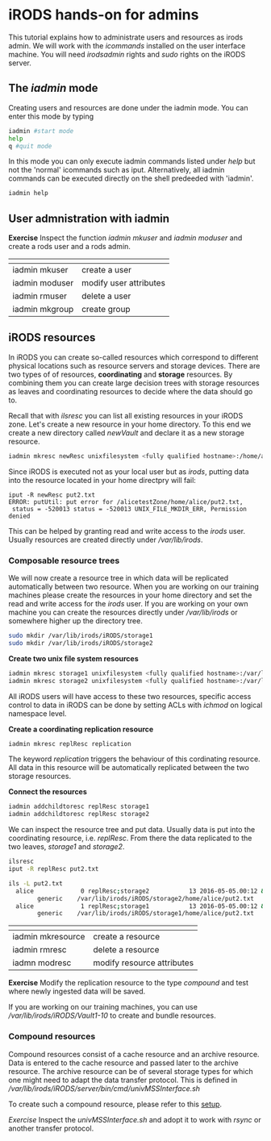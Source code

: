 # iRODS hands-on for admins
This tutorial explains how to administrate users and resources as irods admin.
We will work with the *icommands* installed on the user interface machine. You will need *irodsadmin* rights and *sudo* rights on the iRODS server.

## The *iadmin* mode
Creating users and resources are done under the iadmin mode. You can enter this mode by typing
```sh
iadmin #start mode
help
q #quit mode
```
In this mode you can only execute iadmin commands listed under *help* but not the 'normal' icommands such as iput.
Alternatively, all iadmin commands can be executed directly on the shell predeeded with 'iadmin'.

```sh
iadmin help
```

## User admnistration with iadmin

**Exercise** Inspect the function *iadmin mkuser* and *iadmin moduser* and create a rods user and a rods admin.

[]()  | []()
------|------
iadmin mkuser      | create a user
iadmin moduser     | modify user attributes
iadmin rmuser      | delete a user
iadmin mkgroup     | create group

## iRODS resources
In iRODS you can create so-called resources which correspond to different physical locations such as resource servers and storage devices.
There are two types of of resources, **coordinating** and **storage** resources. By combining them you can create large decision trees with storage resources as leaves and coordinating resources to decide where the data should go to.

Recall that with *ilsresc* you can list all existing resources in your iRODS zone.
Let's create a new resource in your home directory. To this end we create a new directory called *newVault* and declare it as a new storage resource.

```sh
iadmin mkresc newResc unixfilesystem <fully qualified hostname>:/home/alice/newVault
```
Since iRODS is executed not as your local user but as *irods*, putting data into the resource located in your home directpry will fail:

```
iput -R newResc put2.txt
ERROR: putUtil: put error for /alicetestZone/home/alice/put2.txt,
 status = -520013 status = -520013 UNIX_FILE_MKDIR_ERR, Permission denied
```

This can be helped by granting read and write access to the *irods* user.
Usually resources are created directly under */var/lib/irods*.

### Composable resource trees

We will now create a resource tree in which data will be replicated automatically between two resource.
When you are working on our training machines please create the resources in your home directory and set the read and write access for the *irods* user. If you are working on your own machine you can create the resources directly under */var/lib/irods* or somewhere higher up the directory tree.
```sh
sudo mkdir /var/lib/irods/iRODS/storage1
sudo mkdir /var/lib/irods/iRODS/storage2
```

**Create two unix file system resources**
```sh
iadmin mkresc storage1 unixfilesystem <fully qualified hostname>:/var/lib/irods/iRODS/storage1
iadmin mkresc storage2 unixfilesystem <fully qualified hostname>:/var/lib/irods/iRODS/storage2
```
All iRODS users will have access to these two resources, specific access control to data in iRODS can be done by setting ACLs with *ichmod* on logical namespace level.

**Create a coordinating replication resource**
```sh
iadmin mkresc replResc replication
```
The keyword *replication* triggers the behaviour of this cordinating resource. All data in this resource will be automatically replicated between the two storage resources.

**Connect the resources**
```sh
iadmin addchildtoresc replResc storage1
iadmin addchildtoresc replResc storage2
```

We can inspect the resource tree and put data. Usually data is put into the coordinating resource, i.e. *replResc*.
From there the data replicated to the two leaves, *storage1* and *storage2*. 

```sh
ilsresc
iput -R replResc put2.txt
```

```sh
ils -L put2.txt
  alice             0 replResc;storage2           13 2016-05-05.00:12 & put2.txt
        generic    /var/lib/irods/iRODS/storage2/home/alice/put2.txt
  alice             1 replResc;storage1           13 2016-05-05.00:12 & put2.txt
        generic    /var/lib/irods/iRODS/storage1/home/alice/put2.txt
```

[]()  | []()
------|------
iadmin mkresource  | create a resource
iadmin rmresc      | delete a resource
iadmn modresc     | modify resource attributes

**Exercise** Modify the replication resource to the type *compound* and test where newly ingested data will be saved.

If you are working on our training machines, you can use */var/lib/irods/iRODS/Vault1-10* to create and bundle resources.

### Compound resources
Compound resources consist of a cache resource and an archive resource. Data is entered to the cache resource and passed later to the archive resource.
The archive resource can be of several storage types for which one might need to adapt the data transfer protocol. This is defined in */var/lib/irods/iRODS/server/bin/cmd/univMSSInterface.sh*

To create such a compound resource, please refer to this [setup](https://github.com/trel/irods-compound-resource/blob/master/SETUP.md).

*Exercise* Inspect the *univMSSInterface.sh* and adopt it to work with *rsync* or another transfer protocol.





